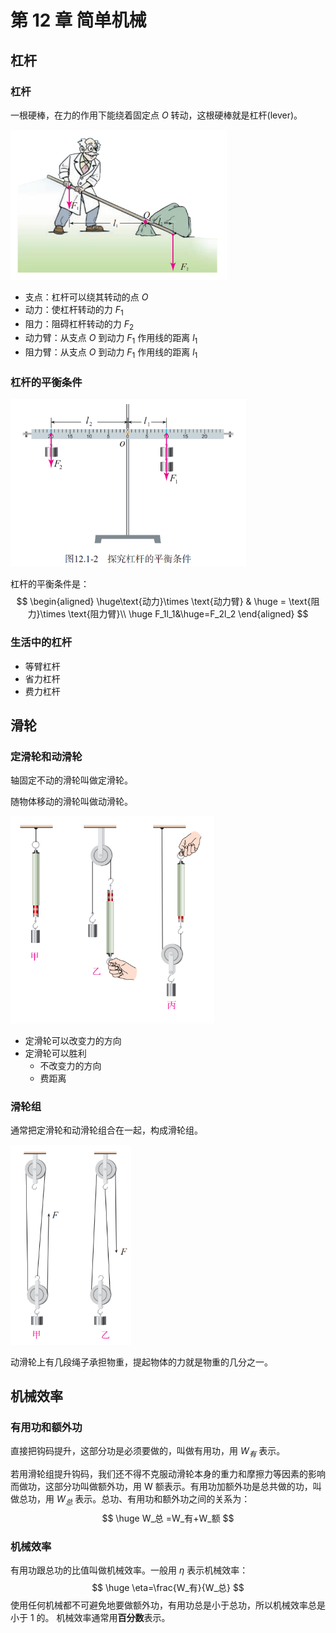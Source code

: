 # 第 12 章 简单机械



## 杠杆

### 杠杆

一根硬棒，在力的作用下能绕着固定点 $O$ 转动，这根硬棒就是杠杆(lever)。

<img src="第12章讲义.assets/image-20230112144019382.png" alt="image-20230112144019382" style="zoom:67%;" />

+ 支点：杠杆可以绕其转动的点 $O$
+ 动力：使杠杆转动的力 $F_1$
+ 阻力：阻碍杠杆转动的力 $F_2$
+ 动力臂：从支点 $O$ 到动力 $F_1$ 作用线的距离 $l_1$
+ 阻力臂：从支点 $O$ 到动力 $F_1$ 作用线的距离 $l_1$

### 杠杆的平衡条件

<img src="第12章讲义.assets/image-20230112144323180.png" alt="image-20230112144323180" style="zoom:67%;" />

杠杆的平衡条件是：
$$
\begin{aligned}
\huge\text{动力}\times \text{动力臂} & \huge = \text{阻力}\times \text{阻力臂}\\
\huge F_1l_1&\huge=F_2l_2
\end{aligned}
$$

### 生活中的杠杆

+ 等臂杠杆
+ 省力杠杆
+ 费力杠杆

## 滑轮

### 定滑轮和动滑轮

轴固定不动的滑轮叫做定滑轮。

随物体移动的滑轮叫做动滑轮。

<img src="第12章讲义.assets/image-20230112144947947.png" alt="image-20230112144947947" style="zoom:67%;" />

+ 定滑轮可以改变力的方向
+ 定滑轮可以胜利
  + 不改变力的方向
  + 费距离

### 滑轮组

通常把定滑轮和动滑轮组合在一起，构成滑轮组。

<img src="第12章讲义.assets/image-20230112145209252.png" alt="image-20230112145209252" style="zoom:67%;" />

动滑轮上有几段绳子承担物重，提起物体的力就是物重的几分之一。

## 机械效率

### 有用功和额外功

直接把钩码提升，这部分功是必须要做的，叫做有用功，用 $W_有$ 表示。

若用滑轮组提升钩码，我们还不得不克服动滑轮本身的重力和摩擦力等因素的影响而做功，这部分功叫做额外功，用 W 额表示。有用功加额外功是总共做的功，叫做总功，用 $W_总$ 表示。总功、有用功和额外功之间的关系为：
$$
\huge W_总 =W_有+W_额
$$

### 机械效率

有用功跟总功的比值叫做机械效率。一般用 $\eta$ 表示机械效率：
$$
\huge \eta=\frac{W_有}{W_总}
$$
使用任何机械都不可避免地要做额外功，有用功总是小于总功，所以机械效率总是小于 $1$ 的。
机械效率通常用**百分数**表示。
